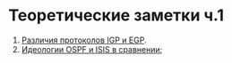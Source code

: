 # Теоретические заметки ч.1

1. [Различия протоколов IGP и EGP](igp_egp.md).
2. [Идеологии OSPF и ISIS в сравнении](ospf_vs_isis_ideology.md);
